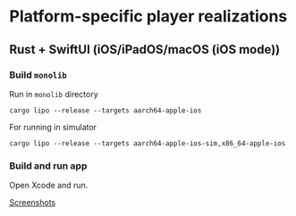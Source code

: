 # Platform-specific player realizations

## Rust + SwiftUI (iOS/iPadOS/macOS (iOS mode))

### Build `monolib`

Run in `monolib` directory

```
cargo lipo --release --targets aarch64-apple-ios
```

For running in simulator

```
cargo lipo --release --targets aarch64-apple-ios-sim,x86_64-apple-ios
```

### Build and run app

Open Xcode and run.

[Screenshots](./screenshots/swiftui)
